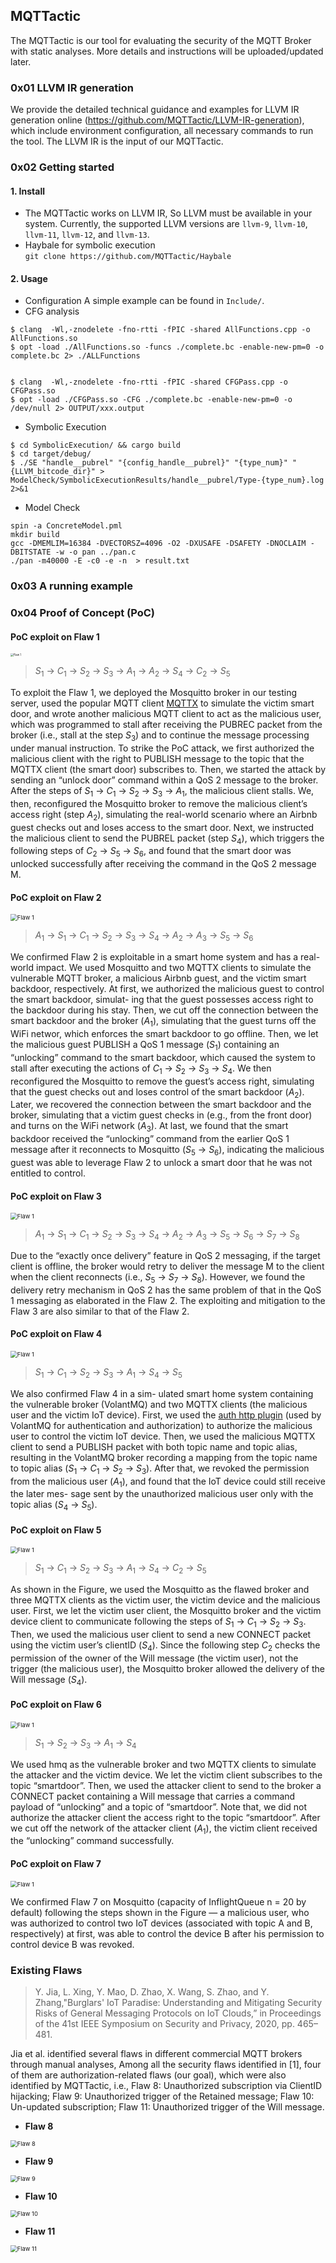 ## MQTTactic
The MQTTactic is our tool for evaluating the security of the MQTT Broker with static analyses. More details and instructions will be uploaded/updated later.



### 0x01 LLVM IR generation

We provide the detailed technical guidance and examples for LLVM IR generation online (https://github.com/MQTTactic/LLVM-IR-generation), which include environment configuration, all necessary commands to run the tool. The LLVM IR is the input of our MQTTactic.

### 0x02 Getting started
#### 1. Install
* The MQTTactic works on LLVM IR, So LLVM must be available in your system. Currently, the supported LLVM versions are `llvm-9`, `llvm-10`, `llvm-11`, `llvm-12`, and `llvm-13`.
* Haybale for symbolic execution<br>
`git clone https://github.com/MQTTactic/Haybale`


#### 2. Usage
* Configuration
	A simple example can be found in `Include/`.
* CFG analysis
```
$ clang  -Wl,-znodelete -fno-rtti -fPIC -shared AllFunctions.cpp -o AllFunctions.so
$ opt -load ./AllFunctions.so -funcs ./complete.bc -enable-new-pm=0 -o complete.bc 2> ./ALLFunctions


$ clang  -Wl,-znodelete -fno-rtti -fPIC -shared CFGPass.cpp -o CFGPass.so
$ opt -load ./CFGPass.so -CFG ./complete.bc -enable-new-pm=0 -o /dev/null 2> OUTPUT/xxx.output
```

* Symbolic Execution
```
$ cd SymbolicExecution/ && cargo build
$ cd target/debug/
$ ./SE "handle__pubrel" "{config_handle__pubrel}" "{type_num}" "{LLVM_bitcode_dir}" > ModelCheck/SymbolicExecutionResults/handle__pubrel/Type-{type_num}.log 2>&1
```

* Model Check
```
spin -a ConcreteModel.pml
mkdir build
gcc -DMEMLIM=16384 -DVECTORSZ=4096 -O2 -DXUSAFE -DSAFETY -DNOCLAIM -DBITSTATE -w -o pan ../pan.c
./pan -m40000 -E -c0 -e -n  > result.txt
```


### 0x03 A running example




### 0x04 Proof of Concept (PoC)

#### PoC exploit on Flaw 1
<img src="Figures/Fig_flaw_pubrel_qos2.png" alt="Flaw 1" style="zoom: 30%;" />

> $S_1$ -> $C_1$ -> $S_2$ -> $S_3$ -> $A_1$ -> $A_2$ -> $S_4$ -> $C_2$ -> $S_5$


To exploit the Flaw 1, we deployed the Mosquitto
broker in our testing server, used the popular MQTT client
[MQTTX](https://github.com/emqx/MQTTX) to simulate the victim smart door, and wrote
another malicious MQTT client to act as the malicious user,
which was programmed to stall after receiving the PUBREC
packet from the broker (i.e., stall at the step $S_3$) and to
continue the message processing under manual instruction.
To strike the PoC attack, we first authorized the malicious
client with the right to PUBLISH message to the topic
that the MQTTX client (the smart door) subscribes to. Then,
we started the attack by sending an “unlock door” command
within a QoS 2 message to the broker. After the steps of
$S_1$ -> $C_1$ -> $S_2$ -> $S_3$ -> $A_1$, the malicious client stalls. We, then,
reconfigured the Mosquitto broker to remove the malicious
client’s access right (step $A_2$), simulating the real-world
scenario where an Airbnb guest checks out and loses access
to the smart door. Next, we instructed the malicious client
to send the PUBREL packet (step $S_4$), which triggers the
following steps of $C_2$ -> $S_5$ -> $S_6$, and found that the smart
door was unlocked successfully after receiving the command
in the QoS 2 message M.

#### PoC exploit on Flaw 2
<img src="Figures/Fig_flaw_QoS1_retry.png" alt="Flaw 1" style="zoom:67%;" />

> $A_1$ -> $S_1$ -> $C_1$ -> $S_2$ -> $S_3$ -> $S_4$ -> $A_2$ -> $A_3$ -> $S_5$ -> $S_6$


We confirmed Flaw 2 is exploitable
in a smart home system and has a real-world impact. We
used Mosquitto and two MQTTX clients to simulate the
vulnerable MQTT broker, a malicious Airbnb guest, and the
victim smart backdoor, respectively. At first, we authorized
the malicious guest to control the smart backdoor, simulat-
ing that the guest possesses access right to the backdoor
during his stay. Then, we cut off the connection between
the smart backdoor and the broker ($A_1$), simulating that
the guest turns off the WiFi networ, which enforces the
smart backdoor to go offline. Then, we let the malicious
guest PUBLISH a QoS 1 message ($S_1$) containing an
“unlocking” command to the smart backdoor, which caused
the system to stall after executing the actions of $C_1$ -> $S_2$ -> $S_3$ -> $S_4$. We then reconfigured the Mosquitto to remove
the guest’s access right, simulating that the guest checks
out and loses control of the smart backdoor ($A_2$). Later,
we recovered the connection between the smart backdoor
and the broker, simulating that a victim guest checks in
(e.g., from the front door) and turns on the WiFi network
($A_3$). At last, we found that the smart backdoor received
the “unlocking” command from the earlier QoS 1 message
after it reconnects to Mosquitto ($S_5$ -> $S_6$), indicating the
malicious guest was able to leverage Flaw 2 to unlock a
smart door that he was not entitled to control.

#### PoC exploit on Flaw 3
<img src="Figures/Fig_flaw_QoS2_retry.png" alt="Flaw 1" style="zoom:67%;" />

> $A_1$ -> $S_1$ -> $C_1$ -> $S_2$ -> $S_3$ -> $S_4$ -> $A_2$ -> $A_3$ -> $S_5$ -> $S_6$ -> $S_7$ -> $S_8$

Due to the “exactly once delivery” feature in QoS 2
messaging, if the target client is offline, the
broker would retry to deliver the message M to the client
when the client reconnects (i.e., $S_5$ -> $S_7$ -> $S_8$). However, we
found the delivery retry mechanism in QoS 2 has the same
problem of that in the QoS 1 messaging as elaborated in
the Flaw 2. The exploiting and mitigation to the Flaw
3 are also similar to that of the Flaw 2.


#### PoC exploit on Flaw 4
<img src="Figures/Fig_flaw_alias.png" alt="Flaw 1" style="zoom:67%;" />

> $S_1$ -> $C_1$ -> $S_2$ -> $S_3$ -> $A_1$ -> $S_4$ -> $S_5$


We also confirmed Flaw 4 in a sim-
ulated smart home system containing the vulnerable broker
(VolantMQ) and two MQTTX clients (the malicious user
and the victim IoT device). First,
we used the [auth http plugin](https://gitlab.com/VolantMQ/vlplugin/auth/http) (used by VolantMQ for
authentication and authorization) to authorize the malicious
user to control the victim IoT device. Then, we used the
malicious MQTTX client to send a PUBLISH packet with
both topic name and topic alias, resulting in the
VolantMQ broker recording a mapping from the topic
name to topic alias ($S_1$ -> $C_1$ -> $S_2$ -> $S_3$). After that, we
revoked the permission from the malicious user ($A_1$), and
found that the IoT device could still receive the later mes-
sage sent by the unauthorized malicious user only with the
topic alias ($S_4$ -> $S_5$).

#### PoC exploit on Flaw 5
<img src="Figures/Fig_flaw_clientID_hijack.png" alt="Flaw 1" style="zoom:67%;" />

> $S_1$ -> $C_1$ -> $S_2$ -> $S_3$ -> $A_1$ -> $S_4$ -> $C_2$ -> $S_5$

As shown
in the Figure, we used the Mosquitto as the flawed broker
and three MQTTX clients as the victim user, the victim
device and the malicious user. First, we let the victim user
client, the Mosquitto broker and the victim device client to
communicate following the steps of $S_1$ -> $C_1$ -> $S_2$ -> $S_3$. Then,
we used the malicious user client to send a new CONNECT
packet using the victim user’s clientID ($S_4$). Since the
following step $C_2$ checks the permission of the owner of
the Will message (the victim user), not the trigger (the
malicious user), the Mosquitto broker allowed the delivery
of the Will message ($S_4$).

#### PoC exploit on Flaw 6
<img src="Figures/Fig_flaw_no_check_will_msg.png" alt="Flaw 1" style="zoom:67%;" />

> $S_1$ -> $S_2$ -> $S_3$ -> $A_1$ -> $S_4$

We used
hmq as the vulnerable broker and two MQTTX clients to simulate the attacker and the victim device. We let the
victim client subscribes to the topic “smartdoor”. Then, we
used the attacker client to send to the broker a CONNECT
packet containing a Will message that carries a command
payload of “unlocking” and a topic of “smartdoor”. Note
that, we did not authorize the attacker client the access
right to the topic “smartdoor”. After we cut off the network
of the attacker client ($A_1$), the victim client received the
“unlocking” command successfully.

#### PoC exploit on Flaw 7
<img src="Figures/Fig_flaw_two_queues.png" alt="Flaw 1" style="zoom:67%;" />

We confirmed Flaw 7 on Mosquitto
(capacity of InflightQueue n = 20 by default) following
the steps shown in the Figure — a malicious user, who
was authorized to control two IoT devices (associated with
topic A and B, respectively) at first, was able to control
the device B after his permission to control device B was
revoked.

### Existing Flaws
> Y. Jia, L. Xing, Y. Mao, D. Zhao, X. Wang, S. Zhao, and Y. Zhang,"Burglars' IoT Paradise: Understanding and Mitigating Security Risks of General Messaging Protocols on IoT Clouds,” in Proceedings of the 41st IEEE Symposium on Security and Privacy, 2020, pp. 465–481.
> 
Jia et al. identified several flaws in different commercial MQTT brokers through manual analyses, Among all the security flaws identified in [1], four of them are authorization-related flaws (our goal), which were also identified by MQTTactic, i.e., Flaw 8:
Unauthorized subscription via ClientID hijacking; Flaw
9: Unauthorized trigger of the Retained message; Flaw
10: Un-updated subscription; Flaw 11: Unauthorized trigger
of the Will message.

* **Flaw 8**
<img src="Figures/Fig_flaw_clientID_hijack_recover_subscription.png" alt="Flaw 8" style="zoom:67%;" />

* **Flaw 9**
<img src="Figures/Fig_flaw_retained_message.png" alt="Flaw 9" style="zoom:67%;" />

* **Flaw 10**
<img src="Figures/Fig_flaw_read_permission_left.png" alt="Flaw 10" style="zoom:67%;" />

* **Flaw 11**
<img src="Figures/Fig_flaw_will_message.png" alt="Flaw 11" style="zoom:67%;" />